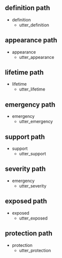 ## definition path
* definition
  - utter_definition

## appearance path 
* appearance
  - utter_appearance

## lifetime path 
* lifetime
  - utter_lifetime

## emergency path
* emergency
  - utter_emergency

## support path
* support
  - utter_support

## severity path
* emergency
  - utter_severity

## exposed path
* exposed
  - utter_exposed

## protection path
* protection
  - utter_protection